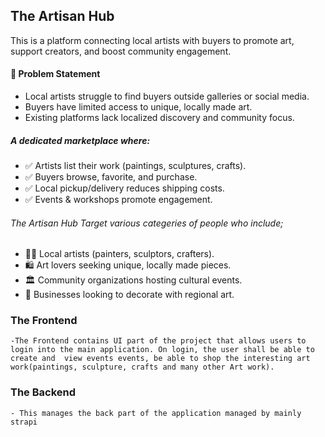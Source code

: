 ## The Artisan Hub 
This is a platform connecting local artists with buyers to promote art, support creators, and boost community engagement.

#### 🎯 Problem Statement
- Local artists struggle to find buyers outside galleries or social media.
- Buyers have limited access to unique, locally made art.
- Existing platforms lack localized discovery and community focus.

##### A dedicated marketplace where:
- ✅ Artists list their work (paintings, sculptures, crafts).
- ✅ Buyers browse, favorite, and purchase.
- ✅ Local pickup/delivery reduces shipping costs.
- ✅ Events & workshops promote engagement.



###### The Artisan Hub Target various categeries of people who include;
- 🧑‍🎨 Local artists (painters, sculptors, crafters).
- 🛍️ Art lovers seeking unique, locally made pieces.
- 🏛️ Community organizations hosting cultural events.
- 🏢 Businesses looking to decorate with regional art.

### The Frontend
    -The Frontend contains UI part of the project that allows users to login into the main application. On login, the user shall be able to create and  view events events, be able to shop the interesting art work(paintings, sculpture, crafts and many other Art work). 
### The Backend
    - This manages the back part of the application managed by mainly strapi